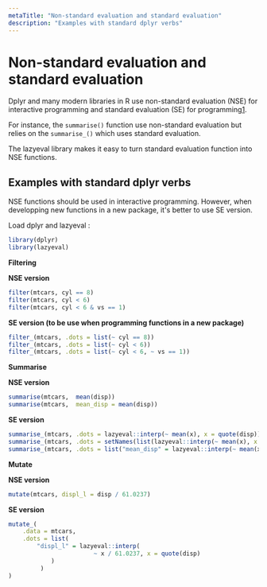 ```yaml
---
metaTitle: "Non-standard evaluation and standard evaluation"
description: "Examples with standard dplyr verbs"
---
```


# Non-standard evaluation and standard evaluation


Dplyr and many modern libraries in R use non-standard evaluation (NSE) for interactive programming and standard evaluation (SE) for programming[1](https://cran.r-project.org/web/packages/dplyr/vignettes/nse.html).

For instance, the `summarise()` function use non-standard evaluation but relies on the `summarise_()` which uses standard evaluation.

The lazyeval library makes it easy to turn standard evaluation function into NSE functions.



## Examples with standard dplyr verbs


NSE functions should be used in interactive programming. However, when developping new functions in a new package, it's better to use SE version.

Load dplyr and lazyeval :

```r
library(dplyr)
library(lazyeval)

```

**Filtering**

**NSE version**

```r
filter(mtcars, cyl == 8)
filter(mtcars, cyl < 6)
filter(mtcars, cyl < 6 & vs == 1)

```

**SE version (to be use when programming functions in a new package)**

```r
filter_(mtcars, .dots = list(~ cyl == 8))
filter_(mtcars, .dots = list(~ cyl < 6))
filter_(mtcars, .dots = list(~ cyl < 6, ~ vs == 1))

```

**Summarise**

**NSE version**

```r
summarise(mtcars,  mean(disp))
summarise(mtcars,  mean_disp = mean(disp))

```

**SE version**

```r
summarise_(mtcars, .dots = lazyeval::interp(~ mean(x), x = quote(disp)))
summarise_(mtcars, .dots = setNames(list(lazyeval::interp(~ mean(x), x = quote(disp))), "mean_disp"))
summarise_(mtcars, .dots = list("mean_disp" = lazyeval::interp(~ mean(x), x = quote(disp))))

```

**Mutate**

**NSE version**

```r
mutate(mtcars, displ_l = disp / 61.0237)

```

**SE version**

```r
mutate_(
    .data = mtcars, 
    .dots = list(
        "displ_l" = lazyeval::interp(
                        ~ x / 61.0237, x = quote(disp)
            )
         )
)

```

